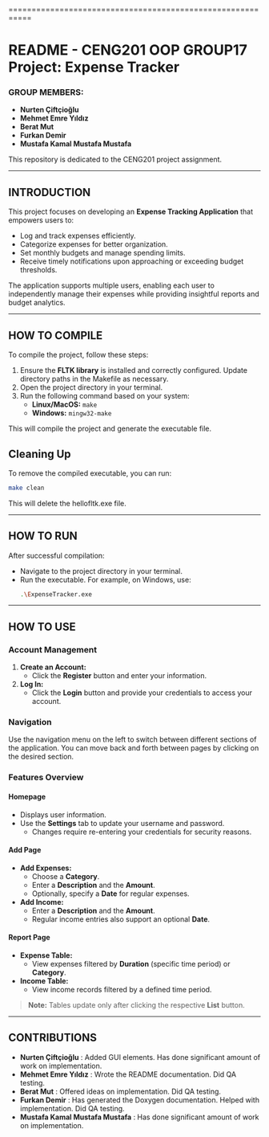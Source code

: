 ===========================================================
# README - CENG201 OOP **GROUP17** Project: Expense Tracker

### **GROUP MEMBERS:**  
- **Nurten Çiftçioğlu**  
- **Mehmet Emre Yıldız**  
- **Berat Mut**  
- **Furkan Demir**  
- **Mustafa Kamal Mustafa Mustafa**  

This repository is dedicated to the CENG201 project assignment.

---

## **INTRODUCTION**
This project focuses on developing an **Expense Tracking Application** that empowers users to:

- Log and track expenses efficiently.
- Categorize expenses for better organization.
- Set monthly budgets and manage spending limits.
- Receive timely notifications upon approaching or exceeding budget thresholds.

The application supports multiple users, enabling each user to independently manage their expenses while providing insightful reports and budget analytics.

---

## **HOW TO COMPILE**

To compile the project, follow these steps:

1. Ensure the **FLTK library** is installed and correctly configured. Update directory paths in the Makefile as necessary.
2. Open the project directory in your terminal.
3. Run the following command based on your system:
   - **Linux/MacOS:** `make`
   - **Windows:** `mingw32-make`

This will compile the project and generate the executable file.

## **Cleaning Up**
To remove the compiled executable, you can run:
 ```bash
make clean
```
This will delete the hellofltk.exe file.

---

## **HOW TO RUN**

After successful compilation:

- Navigate to the project directory in your terminal.
- Run the executable. For example, on Windows, use:
  ```bash
  .\ExpenseTracker.exe

---

## **HOW TO USE**

### **Account Management**
1. **Create an Account:**  
   - Click the **Register** button and enter your information.  
2. **Log In:**  
   - Click the **Login** button and provide your credentials to access your account.

### **Navigation**  
Use the navigation menu on the left to switch between different sections of the application. You can move back and forth between pages by clicking on the desired section.

### **Features Overview**

#### **Homepage**  
- Displays user information.  
- Use the **Settings** tab to update your username and password.  
  - Changes require re-entering your credentials for security reasons.  

#### **Add Page**  
- **Add Expenses:**  
  - Choose a **Category**.  
  - Enter a **Description** and the **Amount**.  
  - Optionally, specify a **Date** for regular expenses.  
- **Add Income:**  
  - Enter a **Description** and the **Amount**.  
  - Regular income entries also support an optional **Date**.

#### **Report Page**  
- **Expense Table:**  
  - View expenses filtered by **Duration** (specific time period) or **Category**.  
- **Income Table:**  
  - View income records filtered by a defined time period.  

> **Note:** Tables update only after clicking the respective **List** button.

---

## **CONTRIBUTIONS**
- **Nurten Çiftçioğlu**  :  Added GUI elements. Has done significant amount of work on implementation.  
- **Mehmet Emre Yıldız**  :  Wrote the README documentation. Did QA testing.
- **Berat Mut**  :  Offered ideas on implementation. Did QA testing.
- **Furkan Demir**  :    Has generated the Doxygen documentation. Helped with implementation. Did QA testing.
- **Mustafa Kamal Mustafa Mustafa**  :  Has done significant amount of work on implementation.
